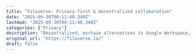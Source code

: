 ```yaml
---
title: "Fileverse: Privacy-first & decentralized collaboration"
date: "2025-09-30T00:11:40.340Z"
lastmod: "2025-09-30T00:11:40.340Z"
categories: ["Privacy"]
description: "Decentralized, onchain alternatives to Google Workspace, Microsoft 365, and Notion for privacy-enhancing, end-to-end encrypted collaboration."
original_url: "https://fileverse.io/"
draft: false
---
```

